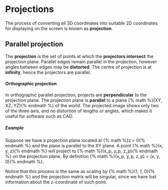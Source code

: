 # Projections

The process of converting all 3D coordinates into suitable 2D coordinates for displaying on the screen is known as **projection**.

## Parallel projection
The **projection** is the set of points at which the **projectors intersect** the projection plane. Parallel edges remain parallel in the projection, however angles between edges may be **distorted**. The centre of projection is at **infinity**, hence the projectors are parallel.

#### Orthographic projection
In orthographic parallel projection, projects are **perpendicular** to the projection plane. The projection plane is **parallel** to a plane {% math %}(XY, XZ, YZ){% endmath %} of the world. The projected image shows only two of the three axis, and no distortion of lengths or angles, which makes it useful for software such as CAD.

##### Example
Suppose we have a projection plane located at {% math %}z = 0{% endmath %} and the plane is parallel to the XY plane. A point {% math %}(x, y, z){% endmath %} will project to {% math %}(x_p, y_p, z_p){% endmath %} on the projection plane. By definition {% math %}(x_p, y_p, z_p) = (x, y, 0){% endmath %}.

Notice that this process is the same as scaling by {% math %}(1, 1, 0){% endmath %} and the projection matrix will be singular, since we have lost information about the *z*-coordinate of such point.